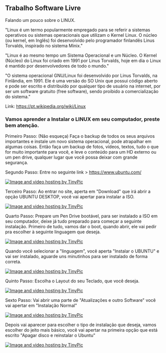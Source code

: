 ##                                         Trabalho Software Livre

Falando um pouco sobre o LINUX.

"Linux é um termo popularmente empregado para se referir a sistemas operativos ou sistemas operacionais que utilizam o Kernel Linux. O núcleo (ou kernel, em Inglês) foi desenvolvido pelo programador finlandês Linus Torvalds, inspirado no sistema Minix."

"Linux é ao mesmo tempo um Sistema Operacional e um Núcleo. O Kernel (Núcleo) do Linux foi criado em 1991 por Linus Torvalds, hoje em dia o Linux é mantido por desenvolvedores de todo o mundo."

"O sistema operacional GNU/Linux foi desenvolvido por Linus Torvalds, na Finlândia, em 1991. Ele é uma versão do SO Unix que possui código aberto e pode ser escrito e distribuído por qualquer tipo de usuário na internet, por ser um software gratuito (free software), sendo proibido a comercialização do sistema."

Link: https://pt.wikipedia.org/wiki/Linux

### Vamos aprender a Instalar o LINUX em seu computador, preste bem atenção.


Primeiro Passo: (Não esqueça) Faça o backup de todos os seus arquivos importantes e instale um novo sistema operacional, pode atrapalhar em algumas coisas. Então faça um backup de fotos, vídeos, textos, tudo o que for muito importante para você, e leve o conteúdo para um HD externo ou um pen drive, qualquer lugar que você possa deixar com grande segurança.

Segundo Passo: Entre no seguinte link > https://www.ubuntu.com/

  <a href="http://pt-br.tinypic.com?ref=a9pgfc" target="_blank"><img src="http://i64.tinypic.com/a9pgfc.png" border="0" alt="Image and video hosting by TinyPic"></a>	

Terceiro Passo: Ao entrar no site, aperta em "Download" que irá abrir a opção UBUNTU DESKTOP, você vai apertar para instalar a ISO.

<a href="http://tinypic.com?ref=20puc5k" target="_blank"><img src="http://i67.tinypic.com/20puc5k.png" border="0" alt="Image and video hosting by TinyPic"></a>

Quarto Passo: Prepare um Pen Drive bootável, para ser instalado a ISO em seu computador, deixe já tudo preparado para começar a seguinte instalação. Primeiro de tudo, vamos dar o boot, quando abrir, ele vai pedir pra escolher à seguinte linguagem que deseja. 

<a href="http://tinypic.com?ref=e9ui5e" target="_blank"><img src="http://i68.tinypic.com/e9ui5e.jpg" border="0" alt="Image and video hosting by TinyPic"></a>

Quando você selecionar a "linguagem", você aperta "Instalar o UBUNTU" e vai ser instalado, aguarde uns minutinhos para ser instalado de forma correta.

<a href="http://tinypic.com?ref=2njikqr" target="_blank"><img src="http://i65.tinypic.com/2njikqr.jpg" border="0" alt="Image and video hosting by TinyPic"></a>

Quinto Passo: Escolha o Layout do seu Teclado, que você deseja.

<a href="http://tinypic.com?ref=ipsjed" target="_blank"><img src="http://i63.tinypic.com/ipsjed.jpg" border="0" alt="Image and video hosting by TinyPic"></a>

Sexto Passo: Vai abrir uma parte de "Atualizações e outro Software" você vai apertar em "Instalação Normal"

<a href="http://tinypic.com?ref=bfmaeb" target="_blank"><img src="http://i67.tinypic.com/bfmaeb.png" border="0" alt="Image and video hosting by TinyPic"></a>

Depois vai aparecer para escolher o tipo de instalação que deseja, vamos escolher do jeito mais básico, você vai apertar na primeira opção que está escrito "Apagar disco e reinstalar o Ubuntu"

<a href="http://tinypic.com?ref=bjbvnp" target="_blank"><img src="http://i63.tinypic.com/bjbvnp.jpg" border="0" alt="Image and video hosting by TinyPic"></a>


